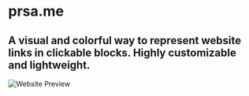 # prsa.me

## A visual and colorful way to represent website links in clickable blocks. Highly customizable and lightweight.

![Website Preview](https://prsa.me/prsa.me.png)
